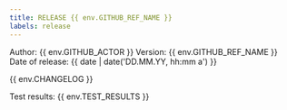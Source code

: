 ```yaml
---
title: RELEASE {{ env.GITHUB_REF_NAME }}
labels: release
---
```


Author: {{ env.GITHUB_ACTOR }}
Version: {{ env.GITHUB_REF_NAME }}
Date of release: {{ date | date('DD.MM.YY, hh:mm a') }}

{{ env.CHANGELOG }}

Test results: {{ env.TEST_RESULTS }}
